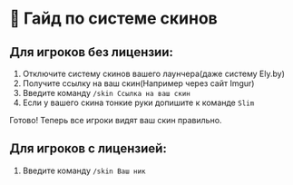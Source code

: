# 👕 Гайд по системе скинов

## Для игроков без лицензии:
1. Отключите систему скинов вашего лаунчера(даже систему Ely.by)
2. Получите ссылку на ваш скин(Например через сайт Imgur)
3. Введите команду ```/skin Ссылка на ваш скин```
4. Если у вашего скина тонкие руки допишите к команде ```Slim```

Готово! Теперь все игроки видят ваш скин правильно.

## Для игроков с лицензией:
1. Введите команду ```/skin Ваш ник```